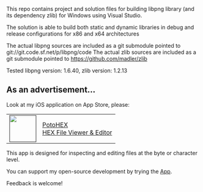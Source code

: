 This repo contains project and solution files for building libpng library (and its dependency zlib) for Windows using Visual Studio.

The solution is able to build both static and dynamic libraries in debug and release configurations for x86 and x64 architectures

The actual libpng sources are included as a git submodule pointed to git://git.code.sf.net/p/libpng/code
The actual zlib sources are included as a git submodule pointed to https://github.com/madler/zlib

Tested libpng version: 1.6.40, zlib version: 1.2.13

## As an advertisement…
Look at my iOS application on App Store, please:

[<table align="center" border=0 cellspacing=0 cellpadding=0><tr><td><img src="https://is4-ssl.mzstatic.com/image/thumb/Purple112/v4/78/d6/f8/78d6f802-78f6-267a-8018-751111f52c10/AppIcon-0-1x_U007emarketing-0-10-0-85-220.png/460x0w.webp" width="70"/></td><td><a href="https://apps.apple.com/us/app/potohex/id1620963302">PotoHEX</a><br>HEX File Viewer & Editor</td><tr></table>]()

This app is designed for inspecting and editing files at the byte or character level.
  
You can support my open-source development by trying the [App](https://apps.apple.com/us/app/potohex/id1620963302).

Feedback is welcome!
